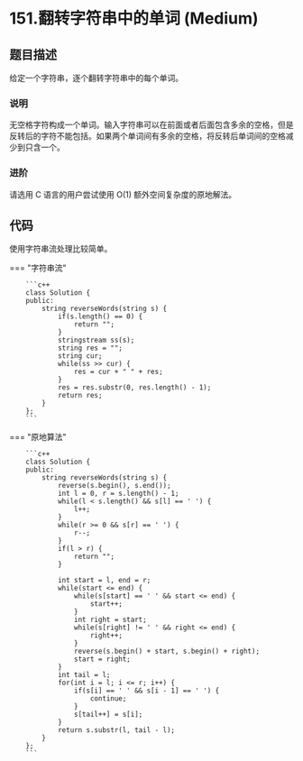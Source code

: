 # 151.翻转字符串中的单词 (Medium)

## 题目描述

给定一个字符串，逐个翻转字符串中的每个单词。

### 说明

无空格字符构成一个单词。输入字符串可以在前面或者后面包含多余的空格，但是反转后的字符不能包括。如果两个单词间有多余的空格，将反转后单词间的空格减少到只含一个。

### 进阶

请选用 C 语言的用户尝试使用 O(1) 额外空间复杂度的原地解法。

## 代码

使用字符串流处理比较简单。

=== "字符串流"

		```c++
		class Solution {
		public:
		    string reverseWords(string s) {
		        if(s.length() == 0) {
		            return "";
		        }
		        stringstream ss(s);
		        string res = "";
		        string cur;
		        while(ss >> cur) {
		            res = cur + " " + res;
		        }
		        res = res.substr(0, res.length() - 1);
		        return res;
		    }
		};
		```
		
=== "原地算法"

		```c++
		class Solution {
		public:
		    string reverseWords(string s) {
		        reverse(s.begin(), s.end());
		        int l = 0, r = s.length() - 1;
		        while(l < s.length() && s[l] == ' ') {
		            l++;
		        }
		        while(r >= 0 && s[r] == ' ') {
		            r--;
		        }
		        if(l > r) {
		            return "";
		        }
		        
		        int start = l, end = r;
		        while(start <= end) {
		            while(s[start] == ' ' && start <= end) {
		                start++;
		            }
		            int right = start;
		            while(s[right] != ' ' && right <= end) {
		                right++;
		            }
		            reverse(s.begin() + start, s.begin() + right);
		            start = right;
		        }
		        int tail = l;
		        for(int i = l; i <= r; i++) {
		            if(s[i] == ' ' && s[i - 1] == ' ') {
		                continue;
		            }
		            s[tail++] = s[i];
		        }
		        return s.substr(l, tail - l);
		    }
		};
		```